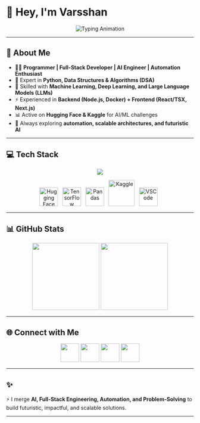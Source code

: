 # 👋 Hey, I'm Varsshan  

<p align="center">
  <img src="https://readme-typing-svg.herokuapp.com?font=Fira+Code&size=25&duration=4000&pause=1000&color=00C9FF&center=true&vCenter=true&width=650&lines=Programmer+%7C+Full-Stack+Developer;AI+Engineer+%7C+Automation+Enthusiast;Python+%7C+C%2B%2B+%7C+TensorFlow+%7C+LLMs;Building+Scalable+%26+Intelligent+Systems;Always+Learning+%26+Innovating" alt="Typing Animation"/>
</p>

---

## 🚀 About Me
- 🧑‍💻 **Programmer | Full-Stack Developer | AI Engineer | Automation Enthusiast**  
- 🐍 Expert in **Python, Data Structures & Algorithms (DSA)**  
- 🤖 Skilled with **Machine Learning, Deep Learning, and Large Language Models (LLMs)**  
- ⚡ Experienced in **Backend (Node.js, Docker) + Frontend (React/TSX, Next.js)**  
- 📊 Active on **Hugging Face & Kaggle** for AI/ML challenges  
- 🌱 Always exploring **automation, scalable architectures, and futuristic AI**  

---

## 💻 Tech Stack  

<p align="center">
  <img src="https://skillicons.dev/icons?i=python,cpp,c,java,javascript,typescript,react,nextjs,nodejs,express,html,css,tailwind,mysql,mongodb,docker,git,github,linux,vscode&theme=dark" />
</p>

<p align="center">
  <img src="https://avatars.githubusercontent.com/u/25720743?s=200&v=4" alt="Hugging Face" width="50"/> &nbsp;
  <img src="https://www.tensorflow.org/images/tf_logo_social.png" alt="TensorFlow" width="50"/> &nbsp;
  <img src="https://pandas.pydata.org/static/img/pandas_mark.svg" alt="Pandas" width="50"/> &nbsp;
  <img src="https://www.kaggle.com/static/images/site-logo.svg" alt="Kaggle" width="70"/> &nbsp;
  <img src="https://upload.wikimedia.org/wikipedia/commons/4/4f/Icon-VScode.svg" alt="VSCode" width="50"/> &nbsp;
</p>

---

## 📊 GitHub Stats  

<p align="center">
  <img src="https://github-readme-stats.vercel.app/api?username=VarsshanCoder&show_icons=true&theme=radical" height="180em"/>
  <img src="https://github-readme-streak-stats.herokuapp.com/?user=VarsshanCoder&theme=radical" height="180em"/>
</p>

---

## 🌐 Connect with Me  

<p align="center">
  <a href="https://github.com/VarsshanCoder"><img src="https://skillicons.dev/icons?i=github" width="50"/></a>
  <a href="https://www.linkedin.com/in/amirtha-varsshan"><img src="https://skillicons.dev/icons?i=linkedin" width="50"/></a>
  <a href="mailto:amirthavarsshan0806@gmai.com"><img src="https://skillicons.dev/icons?i=gmail" width="50"/></a>
  <a href="https://discord.gg/your-discord"><img src="https://skillicons.dev/icons?i=discord" width="50"/></a>
</p>

---

## ✨
⚡ I merge **AI, Full-Stack Engineering, Automation, and Problem-Solving** to build futuristic, impactful, and scalable solutions.  

---
